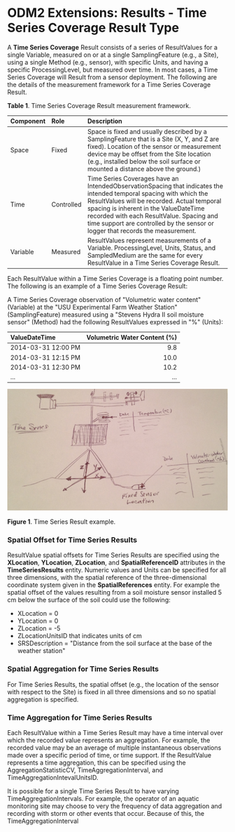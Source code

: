 ODM2 Extensions: Results - Time Series Coverage Result Type
===========================================================

A **Time Series Coverage** Result consists of a series of ResultValues for a single Variable, measured on or at a single SamplingFeature (e.g., a Site), using a single Method (e.g., sensor), with specific Units, and having a specific ProcessingLevel, but measured over time. In most cases, a Time Series Coverage will Result from a sensor deployment. The following are the details of the measurement framework for a Time Series Coverage Result.

**Table 1**. Time Series Coverage Result measurement framework.

| **Component** | **Role** | **Description** |
| :------------ | :------- | :-------------- |
| Space         |Fixed     |Space is fixed and usually described by a SamplingFeature that is a Site (X, Y, and Z are fixed). Location of the sensor or measurement device may be offset from the Site location (e.g., installed below the soil surface or mounted a distance above the ground.) |
|Time           |Controlled | Time Series Coverages have an IntendedObservationSpacing that indicates the intended temporal spacing with which the ResultValues will be recorded. Actual temporal spacing is inherent in the ValueDateTime recorded with each ResultValue. Spacing and time support are controlled by the sensor or logger that records the measurement. |
|Variable       |Measured   | ResultValues represent measurements of a Variable. ProcessingLevel, Units, Status, and SampledMedium are the same for every ResultValue in a Time Series Coverage Result. |

Each ResultValue within a Time Series Coverage is a floating point number. The following is an example of a Time Series Coverage Result:

A Time Series Coverage observation of "Volumetric water content" (Variable) at the "USU Experimental Farm Weather Station" (SamplingFeature) measured using a "Stevens Hydra II soil moisture sensor" (Method) had the following ResultValues expressed in "%" (Units):

| **ValueDateTime** | **Volumetric Water Content (%)** |
| :---------------- | -------------------------------: |
| 2014-03-31 12:00 PM | 9.8 |
| 2014-03-31 12:15 PM | 10.0 |
| 2014-03-31 12:30 PM | 10.2 |
| ... | ... |

![Section Result Example](images/timeseries.jpg)

**Figure 1**.  Time Series Result example.

### Spatial Offset for Time Series Results
ResultValue spatial offsets for Time Series Results are specified using the **XLocation**, **YLocation**, **ZLocation**, and **SpatialReferenceID** attributes in the **TimeSeriesResults** entity. Numeric values and Units can be specified for all three dimensions, with the spatial reference of the three-dimensional coordinate system given in the **SpatialReferences** entity. For example the spatial offset of the values resulting from a soil moisture sensor installed 5 cm below the surface of the soil could use the following: 

* XLocation = 0 
* YLocation = 0 
* ZLocation = -5
* ZLocationUnitsID that indicates units of cm
* SRSDescription = "Distance from the soil surface at the base of the weather station" 

### Spatial Aggregation for Time Series Results
For Time Series Results, the spatial offset (e.g., the location of the sensor with respect to the Site) is fixed in all three dimensions and so no spatial aggregation is specified. 

### Time Aggregation for Time Series Results
Each ResultValue within a Time Series Result may have a time interval over which the recorded value represents an aggregation. For example, the recorded value may be an average of multiple instantaneous observations made over a specific period of time, or time support. If the ResultValue represents a time aggregation, this can be specified using the AggregationStatisticCV, TimeAggregationInterval, and TimeAggregationIntevalUnitsID.

It is possible for a single Time Series Result to have varying TimeAggregationIntervals. For example, the operator of an aquatic monitoring site may choose to very the frequency of data aggregation and recording with storm or other events that occur. Because of this, the TimeAggregationInterval
